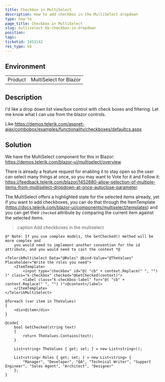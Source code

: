 ```yaml
---
title: Checkbox in MultiSelect
description: How to add checkbox in the MultiSelect dropdown
type: how-to
page_title: Checkbox in MultiSelect
slug: multiselect-kb-checkbox-in-dropdown
position: 
tags: 
ticketid: 1453142
res_type: kb
---
```


## Environment
<table>
	<tbody>
		<tr>
			<td>Product</td>
			<td>MultiSelect for Blazor</td>
		</tr>
	</tbody>
</table>


## Description

I'd like a drop down list view/box control with check boxes and filtering. Let me know what I can use from the blazor controls.

Like https://demos.telerik.com/aspnet-ajax/combobox/examples/functionality/checkboxes/defaultcs.aspx 


## Solution

We have the MultiSelect component for this in Blazor: https://demos.telerik.com/blazor-ui/multiselect/overview

There is already a feature request for enabling it to stay open so the user can select many things at once, so you may want to Vote for it and Follow it: https://feedback.telerik.com/blazor/1452680-allow-selection-of-multiple-items-from-multiselect-dropdown-at-once-autoclose-parameter.

The MultiSelect offers a highlighted state for the selected items already, yet if you want to add checkboxes, you can do that through the ItemTemplate (https://docs.telerik.com/blazor-ui/components/multiselect/templates) and you can get their `checked` attribute by comparing the current item against the selected items.

>caption Add checkboxes in the multiselect

````CSHTML
@* Note: If you use complex models, the GetChecked() method will be more complex and 
    you would need to implement another convention for the id attribute, and you would need to cast the context *@

<TelerikMultiSelect Data="@Roles" @bind-Value="@TheValues" Placeholder="Write the roles you need">
    <ItemTemplate>
        <input type="checkbox" id="@( "cb" + context.Replace(" ", "") )" class="k-checkbox" checked="@GetChecked(context)">
        <label class="k-checkbox-label" for="@( "cb" + context.Replace(" ", "") )">@context</label>
    </ItemTemplate>
</TelerikMultiSelect>

@foreach (var item in TheValues)
{
    <div>@item</div>
}

@code{
    bool GetChecked(string text)
    {
        return TheValues.Contains(text);
    }

    List<string> TheValues { get; set; } = new List<string>();

    List<string> Roles { get; set; } = new List<string> {
        "Manager", "Developer", "QA", "Technical Writer", "Support Engineer", "Sales Agent", "Architect", "Designer"
    };
}
````

